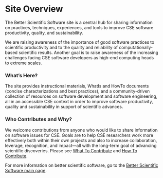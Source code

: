 # Site Overview

The Better Scientific Software site is a central hub for sharing information on practices, techniques, experiences, and tools to improve CSE software productivity, quality, and sustainability.  

We are raising awareness of the importance of good software practices to scientific productivity and to the quality and reliability of computationally-based scientific results.  Another goal is to raise awareness of the increasing challenges facing CSE software developers as high-end computing heads to extreme scales.   

### What’s Here?
The site provides instructional materials, WhatIs and HowTo documents (concise characterizations and best practices), and a community-driven collection of resources on software development and software engineering, all in an accessible CSE context in order to improve software productivity, quality and sustainability in support of scientific advances.  

### Who Contributes and Why?
We welcome contributions from anyone who would like to share information on software issues for CSE.  Goals are to help CSE researchers work more effectively both within their own projects and also to increase collaboration, leverage, recognition, and impact—all with the long-term goal of advancing scientific discoveries.  Please see [What To Contribute](../WhatToContribute.md) and [How To Contribute](../HowToContribute.md).

For more information on better scientific software, go to the [Better Scientific Software main page](http://betterscientificsoftware.info).

<!---
BSSw Site: Get Oriented: Site Overview
--->

